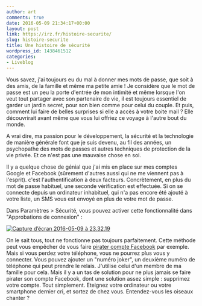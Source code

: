 ```yaml
---
author: art
comments: true
date: 2016-05-09 21:34:17+00:00
layout: post
link: https://irz.fr/histoire-securite/
slug: histoire-securite
title: Une histoire de sécurité
wordpress_id: 1438461512
categories:
- Liveblog
---
```


Vous savez, j'ai toujours eu du mal à donner mes mots de passe, que soit à des amis, de la famille et même ma petite amie ! Je considère que le mot de passe est un peu la porte d'entrée de mon intimité et même lorsque l'on veut tout partager avec son partenaire de vie, il est toujours essentiel de garder un jardin secret, pour son bien comme pour celui du couple. Et puis, comment lui faire de belles surprises si elle a accès à votre boite mail ? Elle découvrirait avant même que vous lui offriez ce voyage à l'autre bout du monde.<!-- more -->

A vrai dire, ma passion pour le développement, la sécurité et la technologie de manière générale font que je suis devenu, au fil des années, un psychopathe des mots de passes et autres techniques de protection de la vie privée. Et ce n'est pas une mauvaise chose en soi.

Il y a quelque chose de génial que j'ai mis en place sur mes comptes Google et Facebook (sûrement d'autres aussi qui ne me viennent pas à l'esprit). c'est l'authentification à deux facteurs. Concrètement, en plus du mot de passe habituel, une seconde vérification est effectuée. Si on se connecte depuis un ordinateur inhabituel, qui n'a pas encore été ajouté à votre liste, un SMS vous est envoyé en plus de votre mot de passe.

Dans Paramètres > Sécurité, vous pouvez activer cette fonctionnalité dans "Approbations de connexion" :

[![Capture d’écran 2016-05-09 à 23.32.19](https://static.irz.fr/2016/05/Capture-d’écran-2016-05-09-à-23.32.19.png)](http://irz.fr/une-histoire-de-securite/capture-decran-2016-05-09-a-23-32-19/)

On le sait tous, tout ne fonctionne pas toujours parfaitement. Cette méthode peut vous empêcher de vous faire [pirater compte Facebook](https://www.password-decryptor.com/fr/facebook-password.php) par exemple. Mais si vous perdez votre téléphone, vous ne pourrez plus vous y connecter. Vous pouvez ajouter un "numéro joker", un deuxième numéro de téléphone qui peut prendre le relais. J'utilise celui d'un membre de ma famille pour cela. Mais il y a un tas de solution pour ne plus jamais se faire pirater son compte Facebook, dont une solution assez simple : supprimez votre compte. Tout simplement. Eteignez votre ordinateur ou votre smartphone dernier cri, et sortez de chez vous. Entendez-vous les oiseaux chanter ?
